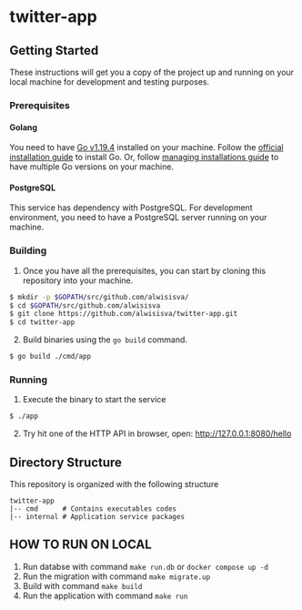 # twitter-app

## Getting Started

These instructions will get you a copy of the project up and running on your local machine for development and testing purposes.

### Prerequisites

#### Golang

You need to have [Go v1.19.4](https://golang.org/dl/) installed on your machine. Follow the [official installation guide](https://golang.org/doc/install) to install Go. Or, follow [managing installations guide](https://go.dev/doc/manage-install) to have multiple Go versions on your machine.

#### PostgreSQL

This service has dependency with PostgreSQL. For development environment, you need to have a PostgreSQL server running on your machine.

### Building

1. Once you have all the prerequisites, you can start by cloning this repository into your machine.

```sh
$ mkdir -p $GOPATH/src/github.com/alwisisva/
$ cd $GOPATH/src/github.com/alwisisva
$ git clone https://github.com/alwisisva/twitter-app.git
$ cd twitter-app
```

2. Build binaries using the `go build` command.

```sh
$ go build ./cmd/app
```

### Running

1. Execute the binary to start the service

```sh
$ ./app
```

2. Try hit one of the HTTP API in browser, open: http://127.0.0.1:8080/hello

## Directory Structure

This repository is organized with the following structure

```
twitter-app
|-- cmd      # Contains executables codes
|-- internal # Application service packages      
```

## HOW TO RUN ON LOCAL  
1. Run databse with command `make run.db` or `docker compose up -d`   
2. Run the migration with command `make migrate.up`
3. Build with command `make build`     
4. Run the application with command `make run`
